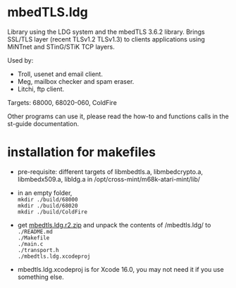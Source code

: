 # mbedTLS.ldg

Library using the LDG system and the mbedTLS 3.6.2 library.
Brings SSL/TLS layer (recent TLSv1.2 TLSv1.3) to clients applications using MiNTnet and STinG/STiK TCP layers.

Used by:  
- Troll, usenet and email client.  
- Meg, mailbox checker and spam eraser.  
- Litchi, ftp client.  

Targets: 68000, 68020-060, ColdFire

Other programs can use it, please read the how-to and functions calls in the st-guide documentation.

# installation for makefiles

- pre-requisite: different targets of libmbedtls.a, libmbedcrypto.a, libmbedx509.a, libldg.a in /opt/cross-mint/m68k-atari-mint/lib/

- in an empty folder,  
   ```mkdir ./build/68000```  
   ```mkdir ./build/68020```  
   ```mkdir ./build/ColdFire```  

- get [mbedtls.ldg.r2.zip](https://ptonthat.fr/files/polarssl/sources/mbedtls.ldg.r2.zip) and unpack the contents of /mbedtls.ldg/ to  
   ```./README.md```  
   ```./Makefile```  
   ```./main.c```  
   ```./transport.h```  
   ```./mbedtls.ldg.xcodeproj```  

- mbedtls.ldg.xcodeproj is for Xcode 16.0, you may not need it if you use something else.
